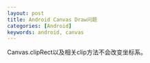 ```yaml
---
layout: post
title: Android Canvas Draw问题
categories: [Android]
keywords: android, canvas
---
```


Canvas.clipRect以及相关clip方法不会改变坐标系。
